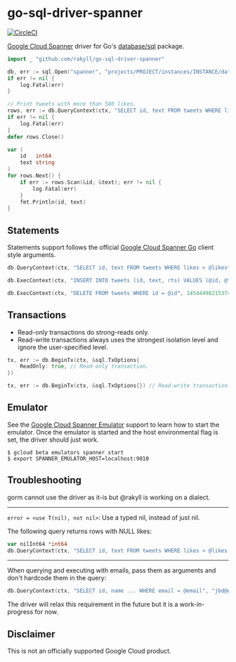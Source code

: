 # go-sql-driver-spanner

[![CircleCI](https://circleci.com/gh/rakyll/go-sql-driver-spanner.svg?style=svg)](https://circleci.com/gh/rakyll/go-sql-driver-spanner)

[Google Cloud Spanner](https://cloud.google.com/spanner) driver for
Go's [database/sql](https://golang.org/pkg/database/sql/) package.


``` go
import _ "github.com/rakyll/go-sql-driver-spanner"

db, err := sql.Open("spanner", "projects/PROJECT/instances/INSTANCE/databases/DATABASE")
if err != nil {
    log.Fatal(err)
}

// Print tweets with more than 500 likes.
rows, err := db.QueryContext(ctx, "SELECT id, text FROM tweets WHERE likes > @likes", 500)
if err != nil {
    log.Fatal(err)
}
defer rows.Close()

var (
    id   int64
    text string
)
for rows.Next() {
    if err := rows.Scan(&id, &text); err != nil {
        log.Fatal(err)
    }
    fmt.Println(id, text)
}
```

## Statements

Statements support follows the official [Google Cloud Spanner Go](https://pkg.go.dev/cloud.google.com/go/spanner) client style arguments.

```go
db.QueryContext(ctx, "SELECT id, text FROM tweets WHERE likes > @likes", 500)

db.ExecContext(ctx, "INSERT INTO tweets (id, text, rts) VALUES (@id, @text, @rts)", id, text, 10000)

db.ExecContext(ctx, "DELETE FROM tweets WHERE id = @id", 14544498215374)
```

## Transactions

- Read-only transactions do strong-reads only.
- Read-write transactions always uses the strongest isolation
level and ignore the user-specified level.

``` go
tx, err := db.BeginTx(ctx, &sql.TxOptions{
    ReadOnly: true, // Read-only transaction.
})

tx, err := db.BeginTx(ctx, &sql.TxOptions{}) // Read-write transaction.
```

## Emulator

See the [Google Cloud Spanner Emulator](https://cloud.google.com/spanner/docs/emulator) support to learn how to start the emulator.
Once the emulator is started and the host environmental flag is set, the driver should just work.

```
$ gcloud beta emulators spanner start
$ export SPANNER_EMULATOR_HOST=localhost:9010
```

## Troubleshooting

gorm cannot use the driver as it-is but @rakyll is working on a dialect.

---

`error = <use T(nil), not nil>`: Use a typed nil, instead of just nil.

The following query returns rows with NULL likes:

``` go
var nilInt64 *int64
db.QueryContext(ctx, "SELECT id, text FROM tweets WHERE likes > @likes LIMIT 10", nilInt64)
```

---

When querying and executing with emails, pass them as arguments and don't hardcode
them in the query:

``` go
db.QueryContext(ctx, "SELECT id, name ... WHERE email = @email", "jbd@google.com")
```

The driver will relax this requirement in the future but it is a work-in-progress for now.

## Disclaimer

This is not an officially supported Google Cloud product.

